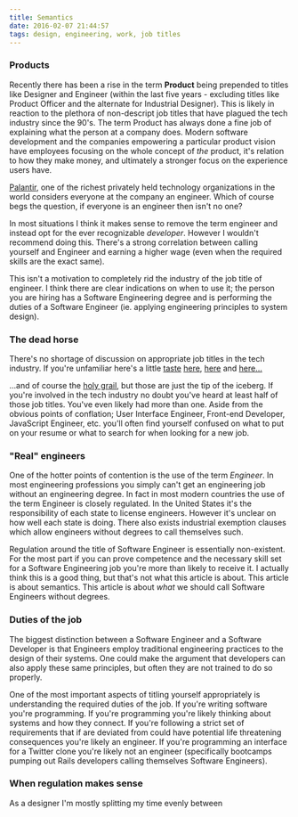 ```yaml
---
title: Semantics
date: 2016-02-07 21:44:57
tags: design, engineering, work, job titles
---
```


### Products

Recently there has been a rise in the term **Product** being prepended to titles like Designer and Engineer (within the last five years - excluding titles like Product Officer and the alternate for Industrial Designer). This is likely in reaction to the plethora of non-descript job titles that have plagued the tech industry since the 90's. The term Product has always done a fine job of explaining what the person at a company does. Modern software development and the companies empowering a particular product vision have employees focusing on the whole concept of _the_ product, it's relation to how they make money, and ultimately a stronger focus on the experience users have.

[Palantir](//www.palantir.com/engineering-culture/), one of the richest privately held technology organizations in the world considers everyone at the company an engineer. Which of course begs the question, if everyone is an engineer then isn't no one?

In most situations I think it makes sense to remove the term engineer and instead opt for the ever recognizable _developer_. However I wouldn't recommend doing this. There's a strong correlation between calling yourself and Engineer and earning a higher wage (even when the required skills are the exact same).

This isn't a motivation to completely rid the industry of the job title of engineer. I think there are clear indications on when to use it; the person you are hiring has a Software Engineering degree and is performing the duties of a Software Engineer (ie. applying engineering principles to system design).

### The dead horse

There's no shortage of discussion on appropriate job titles in the tech industry. If you're unfamiliar here's a little [taste](//css-tricks.com/job-titles-in-the-web-industry/) [here](//essays.davidchouinard.com/product-engineer), [here](//www.softwareengineerinsider.com/articles/software-development-software-engineering.html#.Vrg3GDYrJE5) and [here&hellip;](//programmers.stackexchange.com/questions/4951/what-are-the-key-differences-between-software-engineers-and-programmers)

&hellip;and of course the [holy grail](http://discuss.joelonsoftware.com/default.asp?joel.3.112837.37), but those are just the tip of the iceberg. If you're involved in the tech industry no doubt you've heard at least half of those job titles. You've even likely had more than one. Aside from the obvious points of conflation; User Interface Engineer, Front-end Developer, JavaScript Engineer, etc. you'll often find yourself confused on what to put on your resume or what to search for when looking for a new job.

### "Real" engineers

One of the hotter points of contention is the use of the term _Engineer_. In most engineering professions you simply can't get an engineering job without an engineering degree. In fact in most modern countries the use of the term Engineer is closely regulated. In the United States it's the responsibility of each state to license engineers. However it's unclear on how well each state is doing. There also exists industrial exemption clauses which allow engineers without degrees to call themselves such.

Regulation around the title of Software Engineer is essentially non-existent. For the most part if you can prove competence and the necessary skill set for a Software Engineering job you're more than likely to receive it. I actually think this is a good thing, but that's not what this article is about. This article is about semantics. This article is about _what_ we should call Software Engineers without degrees.

### Duties of the job

The biggest distinction between a Software Engineer and a Software Developer is that Engineers <span class="hl">employ traditional engineering practices</span> to the design of their systems. One could make the argument that developers can also apply these same principles, but often they are not trained to do so properly.

One of the most important aspects of titling yourself appropriately is understanding the required duties of the job. If you're writing software you're programming. If you're programming you're likely thinking about systems and how they connect. If you're following a strict set of requirements that if are deviated from could have potential life threatening consequences you're likely an engineer. If you're programming an interface for a Twitter clone you're likely not an engineer (specifically bootcamps pumping out Rails developers calling themselves Software Engineers).

### When regulation makes sense

As a designer I'm mostly splitting my time evenly between
